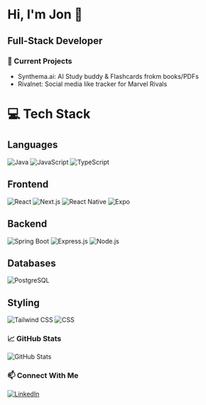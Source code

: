 # Hi, I'm Jon 👋

## Full-Stack Developer 

### 🔭 Current Projects
- Synthema.ai: AI Study buddy & Flashcards frokm books/PDFs
- Rivalnet: Social media like tracker for Marvel Rivals

# 💻 Tech Stack

## Languages
![Java](https://img.shields.io/badge/Java-ED8B00?style=for-the-badge&logo=openjdk&logoColor=white)
![JavaScript](https://img.shields.io/badge/JavaScript-F7DF1E?style=for-the-badge&logo=javascript&logoColor=black)
![TypeScript](https://img.shields.io/badge/TypeScript-007ACC?style=for-the-badge&logo=typescript&logoColor=white)

## Frontend
![React](https://img.shields.io/badge/React-20232A?style=for-the-badge&logo=react&logoColor=61DAFB)
![Next.js](https://img.shields.io/badge/Next.js-000000?style=for-the-badge&logo=next.js&logoColor=white)
![React Native](https://img.shields.io/badge/React_Native-20232A?style=for-the-badge&logo=react&logoColor=61DAFB)
![Expo](https://img.shields.io/badge/Expo-000020?style=for-the-badge&logo=expo&logoColor=white)

## Backend
![Spring Boot](https://img.shields.io/badge/Spring_Boot-6DB33F?style=for-the-badge&logo=spring-boot&logoColor=white)
![Express.js](https://img.shields.io/badge/Express.js-404D59?style=for-the-badge&logo=express&logoColor=white)
![Node.js](https://img.shields.io/badge/Node.js-339933?style=for-the-badge&logo=node.js&logoColor=white)

## Databases
![PostgreSQL](https://img.shields.io/badge/PostgreSQL-316192?style=for-the-badge&logo=postgresql&logoColor=white)

## Styling
![Tailwind CSS](https://img.shields.io/badge/Tailwind_CSS-38B2AC?style=for-the-badge&logo=tailwind-css&logoColor=white)
![CSS](https://img.shields.io/badge/CSS-1572B6?style=for-the-badge&logo=css3&logoColor=white)

### 📈 GitHub Stats
![GitHub Stats](https://github-readme-stats.vercel.app/api?username=TONKAFREAK&count_private=true&show_icons=true&theme=radical&hide=issues)

### 📫 Connect With Me
[![LinkedIn](https://img.shields.io/badge/LinkedIn-Profile-blue?style=flat&logo=linkedin)](https://www.linkedin.com/in/solayjon/)
